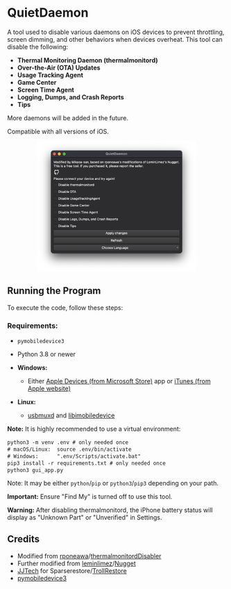 # QuietDaemon

A tool used to disable various daemons on iOS devices to prevent throttling, screen dimming, and other behaviors when devices overheat. This tool can disable the following:

- **Thermal Monitoring Daemon (thermalmonitord)**
- **Over-the-Air (OTA) Updates**
- **Usage Tracking Agent**
- **Game Center**
- **Screen Time Agent**
- **Logging, Dumps, and Crash Reports**
- **Tips**

More daemons will be added in the future.

Compatible with all versions of iOS.

<p align="center">
  <img src="overview.png" style="height:300px;">
</p>

## Running the Program

To execute the code, follow these steps:

### Requirements:
- `pymobiledevice3`
- Python 3.8 or newer

- **Windows:**
  - Either [Apple Devices (from Microsoft Store)](https://apps.microsoft.com/detail/9np83lwlpz9k%3Fhl%3Den-US%26gl%3DUS&ved=2ahUKEwjE-svo7qyJAxWTlYkEHQpbH3oQFnoECBoQAQ&usg=AOvVaw0rZTXCFmRaHAifkEEu9tMI) app or [iTunes (from Apple website)](https://support.apple.com/en-us/106372)
- **Linux:**
  - [usbmuxd](https://github.com/libimobiledevice/usbmuxd) and [libimobiledevice](https://github.com/libimobiledevice/libimobiledevice)

**Note:** It is highly recommended to use a virtual environment:

```
python3 -m venv .env # only needed once
# macOS/Linux:  source .env/bin/activate
# Windows:      ".env/Scripts/activate.bat"
pip3 install -r requirements.txt # only needed once
python3 gui_app.py
```
Note: It may be either `python`/`pip` or `python3`/`pip3` depending on your path.

**Important:** Ensure "Find My" is turned off to use this tool.

**Warning:** After disabling thermalmonitord, the iPhone battery status will display as "Unknown Part" or "Unverified" in Settings.

## Credits
- Modified from [rponeawa](https://github.com/rponeawa)/[thermalmonitordDisabler](https://github.com/rponeawa/thermalmonitordDisabler)
- Further modified from [leminlimez](https://github.com/leminlimez)/[Nugget](https://github.com/leminlimez/Nugget)
- [JJTech](https://github.com/JJTech0130) for Sparserestore/[TrollRestore](https://github.com/JJTech0130/TrollRestore)
- [pymobiledevice3](https://github.com/doronz88/pymobiledevice3)

